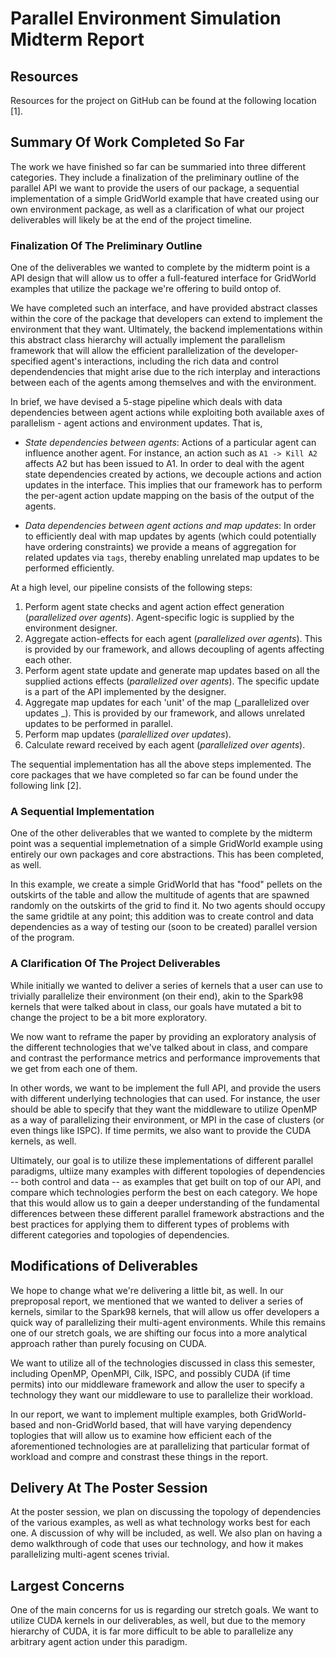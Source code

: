 # Parallel Environment Simulation Midterm Report

## Resources

Resources for the project on GitHub can be found at the following location [1].

## Summary Of Work Completed So Far

The work we have finished so far can be summaried into three different
categories. They include a finalization of the preliminary outline of the 
parallel API we want to provide the users of our package, a sequential 
implementation of a simple GridWorld example that have created using our own
environment package, as well as a clarification of what our project deliverables
will likely be at the end of the project timeline.

### Finalization Of The Preliminary Outline

One of the deliverables we wanted to complete by the midterm point is a 
API design that will allow us to offer a full-featured interface for 
GridWorld examples that utilize the package we're offering to build ontop of.

We have completed such an interface, and have provided abstract classes within
the core of the package that developers can extend to implement the environment
that they want. Ultimately, the backend implementations within this abstract
class hierarchy will actually implement the parallelism framework that will 
allow the efficient parallelization of the developer-specified agent's 
interactions, including the rich data and control dependendencies that might 
arise due to the rich interplay and interactions between each of the agents
among themselves and with the environment.

In brief, we have devised a 5-stage pipeline which deals with data dependencies
between agent actions while exploiting both available axes of parallelism -
agent actions and environment updates. That is,

* _State dependencies between agents_: Actions of a particular agent can influence
another agent. For instance, an action such as `A1 -> Kill A2` affects A2 but has
been issued to A1. In order to deal with the agent state dependencies created 
by actions, we decouple actions and action updates in the interface. This implies
that our framework has to perform the per-agent action update mapping on the
basis of the output of the agents.

* _Data dependencies between agent actions and map updates_: In order to efficiently
deal with map updates by agents (which could potentially have ordering constraints)
we provide a means of aggregation for related updates via `tags`, thereby
enabling unrelated map updates to be performed efficiently.

At a high level, our pipeline consists of the following steps:
1. Perform agent state checks and agent action effect generation (_parallelized
over agents_). Agent-specific logic is supplied by the environment designer.
2. Aggregate action-effects for each agent (_parallelized over agents_). This is
provided by our framework, and allows decoupling of agents affecting each other.
3. Perform agent state update and generate map updates based on all the supplied
actions effects (_parallelized over agents_). The specific update is a part of
the API implemented by the designer.
4. Aggregate map updates for each 'unit' of the map (_parallelized over updates
_). This is provided by our framework, and allows unrelated updates to be
performed in parallel.
5. Perform map updates (_paralellized over updates_).
6. Calculate reward received by each agent (_parallelized over agents_).

The sequential implementation has all the above steps implemented. The core 
packages that we have completed so far can be found under the following link [2].

### A Sequential Implementation

One of the other deliverables that we wanted to complete by the midterm point
was a sequential implemetnation of a simple GridWorld example using entirely
our own packages and core abstractions. This has been completed, as well.

In this example, we create a simple GridWorld that has "food" pellets on the 
outskirts of the table and allow the multitude of agents that are spawned
randomly on the outskirts of the grid to find it. No two agents should
occupy the same gridtile at any point; this addition was to create control
and data dependencies as a way of testing our (soon to be created) parallel
version of the program.

### A Clarification Of The Project Deliverables

While initially we wanted to deliver a series of kernels that a user can use
to trivially parallelize their environment (on their end), akin to the
Spark98 kernels that were talked about in class, our goals have mutated a bit
to change the project to be a bit more exploratory.

We now want to reframe the paper by providing an exploratory analysis of the
different technologies that we've talked about in class, and compare and
contrast the performance metrics and performance improvements that we get from
each one of them.

In other words, we want to be implement the full API, and provide the users
with different underlying technologies that can used. For instance, the user
should be able to specify that they want the middleware to utilize OpenMP as a
way of parallelizing their environment, or MPI in the case of clusters (or even
things like ISPC). If time permits, we also want to provide the CUDA kernels, 
as well.

Ultimately, our goal is to utilize these implementations of different parallel
paradigms, ultiize many examples with different topologies of dependencies -- 
both control and data -- as examples that get built on top of our API, and 
compare which technologies perform the best on each category. We hope that this
would allow us to gain a deeper understanding of the fundamental differences
between these different parallel framework abstractions and the best practices
for applying them to different types of problems with different categories and
topologies of dependencies.


## Modifications of Deliverables

We hope to change what we're delivering a little bit, as well. In our 
preproposal report, we mentioned that we wanted to deliver a series of kernels,
similar to the Spark98 kernels, that will allow us offer developers a quick way
of parallelizing their multi-agent environments. While this remains one of our
stretch goals, we are shifting our focus into a more analytical approach rather
than purely focusing on CUDA. 

We want to utilize all of the technologies discussed in class this semester,
including OpenMP, OpenMPI, Cilk, ISPC, and possibly CUDA (if time permits) into
our middleware framework and allow the user to specify a technology they want
our middleware to use to parallelize their workload. 

In our report, we want to implement multiple examples, both GridWorld-based and
non-GridWorld based, that will have varying dependency toplogies that will allow
us to examine how efficient each of the aforementioned technologies are at 
parallelizing that particular format of workload and compre and constrast these
things in the report.

## Delivery At The Poster Session

At the poster session, we plan on discussing the topology of dependencies
of the various examples, as well as what technology works best for each one.
A discussion of why will be included, as well. We also plan on having a 
demo walkthrough of code that uses our technology, and how it makes parallelizing
multi-agent scenes trivial.

## Largest Concerns

One of the main concerns for us is regarding our stretch goals. We want to 
utilize CUDA kernels in our deliverables, as well, but due to the memory
hierarchy of CUDA, it is far more difficult to be able to parallelize any
arbitrary agent action under this paradigm.













